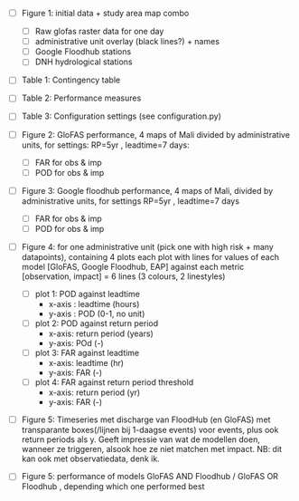 - [ ] Figure 1: initial data + study area map combo
    - [ ] Raw glofas raster data for one day
    - [ ] administrative unit overlay (black lines?) + names 
    - [ ] Google Floodhub stations
    - [ ] DNH hydrological stations

- [ ] Table 1: Contingency table 

- [ ] Table 2: Performance measures 

- [ ] Table 3: Configuration settings (see configuration.py)

- [ ] Figure 2: GloFAS performance, 4 maps of Mali divided by administrative units, for settings: RP=5yr , leadtime=7 days: 
    - [ ] FAR for obs & imp
    - [ ] POD for obs & imp

- [ ] Figure 3: Google floodhub performance,  4 maps of Mali, divided by administrative units, for settings RP=5yr , leadtime=7 days 
    - [ ] FAR for obs & imp
    - [ ] POD for obs & imp

- [ ] Figure 4: for one administrative unit (pick one with high risk + many datapoints), containing 4 plots
 each plot with lines for values of each model [GloFAS, Google Floodhub, EAP] against each metric [observation,     impact] = 6 lines (3 colours, 2 linestyles)
    - [ ] plot 1: POD against leadtime
        - x-axis : leadtime (hours)
        - y-axis : POD (0-1, no unit)
    - [ ] plot 2: POD against return period 
        - x-axis: return period (years)
        - y-axis: POd (-) 
    - [ ] plot 3: FAR against leadtime 
        - x-axis: leadtime (hr)
        - y-axis: FAR (-) 
    - [ ] plot 4: FAR against return period threshold
        - x-axis: return period (yr) 
        - y-axis: FAR (-) 

- [ ] Figure 5: Timeseries met discharge van FloodHub (en GloFAS) met transparante boxes(/lijnen bij 1-daagse events) voor events, plus ook return periods als y. Geeft impressie van wat de modellen doen, wanneer ze triggeren, alsook hoe ze niet matchen met impact. NB: dit kan ook met observatiedata, denk ik.
- [ ] Figure 5: performance of models GloFAS AND Floodhub / GloFAS OR Floodhub , depending which one performed best
